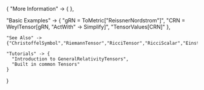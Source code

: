 {
  "More Information" -> {
  },

  "Basic Examples" -> {
    "gRN = ToMetric[\"ReissnerNordstrom\"]",
    "CRN = WeylTensor[gRN, \"ActWith\" -> Simplify]",
    "TensorValues[CRN]"
    },

    "See Also" ->
    {"ChristoffelSymbol","RiemannTensor","RicciTensor","RicciScalar","EinsteinTensor","CottonTensor"},

    "Tutorials" -> {
      "Introduction to GeneralRelativityTensors",
      "Built in common Tensors"
    }

}
